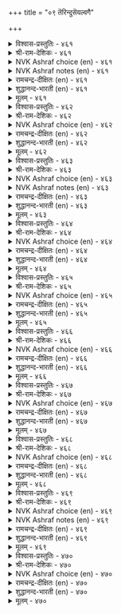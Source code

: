 +++
title = "०९ तॆरिन्दुसॆयल्वगै"

+++


<details><summary>विश्वास-प्रस्तुतिः - ४६१</summary>

अऴिवदूउम् आवदूउम् आगि वऴिबयक्कुम्  
ऊदियमुम् सूऴ्न्दु सॆयल्।       ४६१
</details>

<details><summary>श्री-राम-देशिकः - ४६१</summary>

व्ययमादौ ततश्चायं ततो लाभं च शाश्वतम् ।  
कार्यरम्भे विमृश्याथ कार्यमारभ्यतां बुधैः ॥ ४६१॥
</details>

<details><summary>NVK Ashraf choice (en) - ४६१</summary>

०४६१
Act after taking into account the cost,
The benefit and the resultant net. *
(P.S. Sundaram)
</details>

<details><summary>NVK Ashraf notes (en) - ४६१</summary>

४६१. Compare with ६७६. "Weigh well before you plunge: the inputs, impediments and gain" - (P.S. Sundaram)
</details>

<details><summary>रामचन्द्र-दीक्षितः (en) - ४६१</summary>

461\. aḻivatūum āvatūum āki, vaḻipayakkum  
ūtiyamum cūḻntu, ceyal!.

461\. After much deliberation over profit and loss and the final gains, launch on a task.  
</details>

<details><summary>शुद्धानन्द-भारती (en) - ४६१</summary>

1\. அழிவதூஉம் ஆவதூஉம் ஆகி வழிபயக்கும்  
ஊதியமும் சூழ்ந்து செயல்.  
Weigh well output the loss and gain  
And proper action ascertain.        461  
</details>

<details><summary>मूलम् - ४६१</summary>

अऴिवदूउम् आवदूउम् आगि वऴिबयक्कुम्  
ऊदियमुम् सूऴ्न्दु सॆयल्।       ४६१
</details>

<details><summary>विश्वास-प्रस्तुतिः - ४६२</summary>

तॆरिन्द इनत्तॊडु तेर्न्दॆण्णिच् चॆय्वार्क्कु  
अरुम्बॊरुळ् यादॊण्ड्रुम् इल्       ४६२
</details>

<details><summary>श्री-राम-देशिकः - ४६२</summary>

परीक्ष्य सुगृहीतेन सन्मित्रेण विमृश्य च ।  
स्वयं चालोच्य यः कुर्यादसाध्यं तस्य किं भवेत् ॥ ४६२॥
</details>

<details><summary>NVK Ashraf choice (en) - ४६२</summary>

०४६२
Nothing is hard for him who acts with
Worthy counsels weighing facts.
( Shuddhananda Bharatiar)
</details>

<details><summary>रामचन्द्र-दीक्षितः (en) - ४६२</summary>

462\. terinta iṉattoṭu tērntu eṇṇic ceyvārkku  
arum poruḷ yātu oṉṟum il.

462\. Nothing is impossible for those who act after listening to the counsel of persons of known probity.  
</details>

<details><summary>शुद्धानन्द-भारती (en) - ४६२</summary>

2\. தெரிந்த இனத்தொடு தேர்ந்தெண்ணிச் செய்வார்க்கு  
அரும்பொருள் யாதொன்றும் இல்.  
Nothing is hard for him who acts  
With worthy counsels weighing facts.        462  
</details>

<details><summary>मूलम् - ४६२</summary>

तॆरिन्द इनत्तॊडु तेर्न्दॆण्णिच् चॆय्वार्क्कु  
अरुम्बॊरुळ् यादॊण्ड्रुम् इल्       ४६२
</details>

<details><summary>विश्वास-प्रस्तुतिः - ४६३</summary>

आक्कम् करुदि मुदलिऴक्कुम् सॆय्विनै  
ऊक्कार् अऱिवुडै यार्।       ४६३
</details>

<details><summary>श्री-राम-देशिकः - ४६३</summary>

भाविलाभेच्छया हस्ते स्थितं मूलधनं बहु ।  
बुद्धिमान्तो नरा नैव व्ययीकुर्वन्ति सर्वदा ॥ ४६३॥
</details>

<details><summary>NVK Ashraf choice (en) - ४६३</summary>

०४६३
The wise will never, in the hope of profit,
Launch an undertaking to lose their capital.*
(W.H. Drew and J. Lazarus)
</details>

<details><summary>NVK Ashraf notes (en) - ४६३</summary>

४६३. (P.S. Sundaram) would say: "It is not wisdom to lose the capital for the sake of interest"
</details>

<details><summary>रामचन्द्र-दीक्षितः (en) - ४६३</summary>

463\. ākkam karuti, mutal iḻakkum ceyviṉai  
ūkkār, aṟivu uṭaiyār.

463\. The wise do not approve of the action of those who lose their capital anticipating some distant gain.  
</details>

<details><summary>शुद्धानन्द-भारती (en) - ४६३</summary>

3\. ஆக்கம் கருதி முதலிழக்கும் செய்வினை  
ஊக்கார் அறிவுடை யார்,  
The wise risk not their capital  
In doubtful gains and lose their all.        463  
</details>

<details><summary>मूलम् - ४६३</summary>

आक्कम् करुदि मुदलिऴक्कुम् सॆय्विनै  
ऊक्कार् अऱिवुडै यार्।       ४६३
</details>

<details><summary>विश्वास-प्रस्तुतिः - ४६४</summary>

तॆळिवि लदनैत् तॊडङ्गार् इळिवॆन्नुम्  
एदप्पाडु अञ्जु पवर्।       ४६४
</details>

<details><summary>श्री-राम-देशिकः - ४६४</summary>

''इयाँलाभ'' इति स्पष्टमज्ञात्वा कर्मणि प्रजाः ।  
सहसा न प्रवर्तन्ते मानहानिभयार्दिताः ॥ ४६४॥
</details>

<details><summary>NVK Ashraf choice (en) - ४६४</summary>

०४६४
Those who fear the disgrace of failure
Will not launch thoughtless ventures. *
(P.S. Sundaram)
</details>

<details><summary>रामचन्द्र-दीक्षितः (en) - ४६४</summary>

464\. teḷivu ilataṉait toṭaṅkār-iḷivu eṉṉum  
ētappāṭu añcupavar.

464\. Men who dread ignominy never embark on a work without deliberation.  
</details>

<details><summary>शुद्धानन्द-भारती (en) - ४६४</summary>

4\. தெளிவி லதனைத் தொடங்கார் இளிவென்னும்  
ஏதப்பாடு அஞ்சு பவர்.  
They who scornful reproach fear  
Commence no work not made clear.        464  
</details>

<details><summary>मूलम् - ४६४</summary>

तॆळिवि लदनैत् तॊडङ्गार् इळिवॆन्नुम्  
एदप्पाडु अञ्जु पवर्।       ४६४
</details>

<details><summary>विश्वास-प्रस्तुतिः - ४६५</summary>

वगैयऱच् चूऴा तॆऴुदल् पगैवरैप्  
पात्तिप् पडुप्पदो राऱु।       ४६५
</details>

<details><summary>श्री-राम-देशिकः - ४६५</summary>

कालं देशं बलं शत्रोरज्ञात्वा समराङ्गणम् ।  
प्रविशन् पार्थिवः शत्रुवर्धकः स्यान्न घातकः ॥ ४६५॥
</details>

<details><summary>NVK Ashraf choice (en) - ४६५</summary>

०४६५
Ill considered aggressive operations serve
Only to mobilize and strengthen the enemy.
(C. Rajagopalachari)
</details>

<details><summary>रामचन्द्र-दीक्षितः (en) - ४६५</summary>

465\. vakai aṟac cūḻātu eḻutal, pakaivaraip  
pāttip paṭuppatu ōr āṟu.

465\. A thoughtless expedition only fosters the might of one’s foes.  
</details>

<details><summary>शुद्धानन्द-भारती (en) - ४६५</summary>

5\. வகையறச் சூழா தெழுதல் பகைவரைப்  
பாத்திப் படுப்பதோ ராறு.  
Who marches without plans and ways  
His field is sure to foster foes.        465  
</details>

<details><summary>मूलम् - ४६५</summary>

वगैयऱच् चूऴा तॆऴुदल् पगैवरैप्  
पात्तिप् पडुप्पदो राऱु।       ४६५
</details>

<details><summary>विश्वास-प्रस्तुतिः - ४६६</summary>

सॆय्दक्क अल्ल सॆयक् कॆडुम् सॆय्दक्क  
सॆय्यामै यानुङ् गॆडुम्।       ४६६
</details>

<details><summary>श्री-राम-देशिकः - ४६६</summary>

अकर्तव्यस्य करणं कर्तव्यस्य विसर्जनम् ।  
इत्येतदुभयं नृणां विनाशास्पदमिष्यते ॥ ४६६॥
</details>

<details><summary>NVK Ashraf choice (en) - ४६६</summary>

०४६६
It is ruinous to do what should not be done,
And ruinous to leave undone what should be done.
(P.S. Sundaram)
</details>

<details><summary>रामचन्द्र-दीक्षितः (en) - ४६६</summary>

466\. ceytakka alla ceyak keṭum; ceytakka  
ceyyāmaiyāṉum keṭum.

466\. To do a thing which ought not to be done is to court trouble; to fail to do a thing which ought to be done is to land oneself in ruin.  
</details>

<details><summary>शुद्धानन्द-भारती (en) - ४६६</summary>

6\. செய்தக்க அல்ல செயக்கெடும் செய்தக்க  
செய்யாமை யானும் கெடும்.  
Doing unfit action ruins  
Failing fit-act also ruins.        466  
</details>

<details><summary>मूलम् - ४६६</summary>

सॆय्दक्क अल्ल सॆयक् कॆडुम् सॆय्दक्क  
सॆय्यामै यानुङ् गॆडुम्।       ४६६
</details>

<details><summary>विश्वास-प्रस्तुतिः - ४६७</summary>

ऎण्णित् तुणिग करुमम् तुणिन्दबिन्  
ऎण्णुवम् ऎन्बदु इऴुक्कु।       ४६७
</details>

<details><summary>श्री-राम-देशिकः - ४६७</summary>

कार्यनिर्वहणोपायमादौ ज्ञात्वा क्रियां कुरु ।  
प्रविश्य कार्ये नोपायचिन्तनं कार्यसाधकम् ॥ ४६७॥
</details>

<details><summary>NVK Ashraf choice (en) - ४६७</summary>

०४६७
Think before you launch.
To launch and then think is disgrace.
(N.V.K. Ashraf)
</details>

<details><summary>रामचन्द्र-दीक्षितः (en) - ४६७</summary>

467\. eṇṇit tuṇika, karumam; tuṇintapiṉ,  
eṇṇuvam eṉpatu iḻukku.

467\. Begin your task after much deliberation. To think after launching action is to court a grievous blunder.  
</details>

<details><summary>शुद्धानन्द-भारती (en) - ४६७</summary>

7\. எண்ணித் துணிக கருமம் துணிந்தபின்  
எண்ணுவம் என்பது இழுக்கு.  
Think and dare a proper deed  
Dare and think is bad in need.        467  
</details>

<details><summary>मूलम् - ४६७</summary>

ऎण्णित् तुणिग करुमम् तुणिन्दबिन्  
ऎण्णुवम् ऎन्बदु इऴुक्कु।       ४६७
</details>

<details><summary>विश्वास-प्रस्तुतिः - ४६८</summary>

आट्रिन् वरुन्दा वरुत्तम् पलर्निण्ड्रु  
पोट्रिनुम् पॊत्तुप् पडुम्।       ४६८
</details>

<details><summary>श्री-राम-देशिकः - ४६८</summary>

बहूनां साह्यमाप्यापि स कार्यं न हि साधयेत् ।  
उपायांश्चतुरो यस्तु न प्रयुङ्क्ते यथायथम् ॥ ४६८॥
</details>

<details><summary>NVK Ashraf choice (en) - ४६८</summary>

०४६८
Undetermined efforts of any scheme
Are bound to fail even if backed by many.
(N.V.K. Ashraf)
</details>

<details><summary>रामचन्द्र-दीक्षितः (en) - ४६८</summary>

468\. āṟṟiṉ varuntā varuttam, palar niṉṟu  
pōṟṟiṉum, pottuppaṭum.

468\. An ill-organised scheme though supported by many goes to pieces.  
</details>

<details><summary>शुद्धानन्द-भारती (en) - ४६८</summary>

8\. ஆற்றின் வருந்தா வருத்தம் பலர்நின்று  
போற்றினும் பொத்துப் படும்.  
Toil without a plan ahead  
Is doomed to fall though supported.        468  
</details>

<details><summary>मूलम् - ४६८</summary>

आट्रिन् वरुन्दा वरुत्तम् पलर्निण्ड्रु  
पोट्रिनुम् पॊत्तुप् पडुम्।       ४६८
</details>

<details><summary>विश्वास-प्रस्तुतिः - ४६९</summary>

नण्ड्राट्र लुळ्ळुन् दवुऱुण्डु अवरवर्  
पण्बऱिन् दाट्राक् कडै।       ४६९
</details>

<details><summary>श्री-राम-देशिकः - ४६९</summary>

परेषां च गुणान् सम्यक् ज्ञात्वा तेषु यथागतान् ।  
नाचरेद्यस्तु तस्यस्युर्यत्ना दोषसमन्विताः ॥ ४६९॥
</details>

<details><summary>NVK Ashraf choice (en) - ४६९</summary>

०४६९
Even perfect schemes can fail when there is
Imperfection in the division of labour.
(N.V.K. Ashraf)
</details>

<details><summary>NVK Ashraf notes (en) - ४६९</summary>

४६९. This couplet can be rendered with different meanings:

Even worthy schemes can fail when there is dearth in apportionment of tasks - (N.V.K. Ashraf)  
Even good works go wrong if they don't match the recipient's nature - (K.R. Srinivasa Iyengar)  
Even a good scheme goes awry when contributions don't come equally from all - (P.S. Sundaram), (N.V.K. Ashraf)  
Even reliable schemes can fail when responsibilities are not shared equally - (N.V.K. Ashraf)
</details>

<details><summary>रामचन्द्र-दीक्षितः (en) - ४६९</summary>

469\. naṉṟu āṟṟaluḷḷum tavaṟu uṇṭu-avaravar  
paṇpu aṟintu āṟṟākkaṭai.

469\. Even a good scheme falls through if we do not divine aright the disposition of men.  
</details>

<details><summary>शुद्धानन्द-भारती (en) - ४६९</summary>

9\. நன்றாற்ற லுள்ளும் தவறுண்டு அவரவர்  
பண்பறிந் தாற்றாக் கடை.  
Attune the deeds to habitude  
Or ev'n good leads to evil feud.        469  
</details>

<details><summary>मूलम् - ४६९</summary>

नण्ड्राट्र लुळ्ळुन् दवुऱुण्डु अवरवर्  
पण्बऱिन् दाट्राक् कडै।       ४६९
</details>

<details><summary>विश्वास-प्रस्तुतिः - ४७०</summary>

ऎळ्ळाद ऎण्णिच् चॆयल्वेण्डुम् तम्मोडु  
कॊळ्ळाद कॊळ्ळादु उलगु।       ४७०
</details>

<details><summary>श्री-राम-देशिकः - ४७०</summary>

निजस्थित्यनुरोधेन कुरु सर्वं विमृश्य च ।  
न चेन्निन्देत् त्वां हि लोकः क्रियतां लोकसङ्ग्रहः ॥ ४७०॥
</details>

<details><summary>NVK Ashraf choice (en) - ४७०</summary>

०४७०
Think and act without incurring scorn.
The world will not approve what is improper. *
(P.S. Sundaram)
</details>

<details><summary>रामचन्द्र-दीक्षितः (en) - ४७०</summary>

470\. eḷḷāta eṇṇic ceyalvēṇṭum-tammoṭu  
koḷḷāta koḷḷātu ulaku.

470\. Let not the king do; any unwise act lest the world should hold him in scorn.  
</details>

<details><summary>शुद्धानन्द-भारती (en) - ४७०</summary>

10\. எள்ளாத எண்ணிச் செயல்வேண்டும் தம்மொடு  
கொள்ளாத கொள்ளாது உலகு.  
Do deeds above reproachfulness  
The world refutes uncomely mess.        470  
</details>

<details><summary>मूलम् - ४७०</summary>

ऎळ्ळाद ऎण्णिच् चॆयल्वेण्डुम् तम्मोडु  
कॊळ्ळाद कॊळ्ळादु उलगु।       ४७०
</details>
